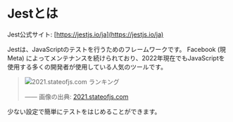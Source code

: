 # Jestとは

Jest公式サイト: [https://jestjs.io/ja](https://jestjs.io/ja)

Jestは、JavaScriptのテストを行うためのフレームワークです。
Facebook (現 Meta) によってメンテナンスを続けられており、2022年現在でもJavaScriptを使用する多くの開発者が使用している人気のツールです。

> ![2021.stateofjs.com ランキング](https://i.gyazo.com/c2b2c4a6111af6aa960f71bbadd4b5ef.png)
>
> ―― 画像の出典: [2021.stateofjs.com](https://2021.stateofjs.com/ja-JP/libraries/testing/)

少ない設定で簡単にテストをはじめることができます。
